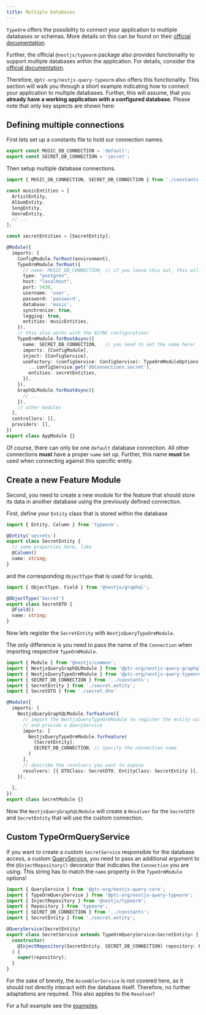 ```yaml
---
title: Multiple Databases
---
```


`TypeOrm` offers the possibility to connect your application to multiple databases or schemas. More details on this can be found on their [official documentation](https://typeorm.io/#/multiple-connections).

Further, the official `@nestjs/typeorm` package also provides functionality to support multiple databases within the application. For details, consider the [official documentation](https://docs.nestjs.com/techniques/database#multiple-databases).

Therefore, `@ptc-org/nestjs-query-typeorm` also offers this functionality. This section will walk you through a short example indicating how to connect your application to multiple databases. Further, this will assume, that you **already have a working application with a configured database**. Please note that only key aspects are shown here:

## Defining multiple connections

First lets set up a constants file to hold our connection names.

```ts title="constants.ts"
export const MUSIC_DB_CONNECTION = 'default';
export const SECRET_DB_CONNECTION = 'secret';
```

Then setup multiple database connections.

```ts title="app.module.ts"
import { MUSIC_DB_CONNECTION, SECRET_DB_CONNECTION } from './constants';

const musicEntities = [
  ArtistEntity,
  AlbumEntity,
  SongEntity,
  GenreEntity,
  // ...
];

const secretEntities = [SecretEntity];

@Module({
  imports: [
    ConfigModule.forRoot(environment),
    TypeOrmModule.forRoot({
      // name: MUSIC_DB_CONNECTION, // if you leave this out, this will be the "default" connection!
      type: "postgres",
      host: "localhost",
      port: 5436,
      username: 'user',
      password: 'password',
      database: 'music',
      synchronize: true,
      logging: true,
      entities: musicEntities,
    }),
    // this also works with the ASYNC configuration!
    TypeOrmModule.forRootAsync({
      name: SECRET_DB_CONNECTION,   // you need to set the name here!
      imports: [ConfigModule],
      inject: [ConfigService],
      useFactory: (configService: ConfigService): TypeOrmModuleOptions => ({
        ...configService.get('dbConnections.secret'),
        entities: secretEntities,
      }),
    }),
    GraphQLModule.forRootAsync({
      // ...
    }),
    // other modules
  ],
  controllers: [],
  providers: [],
})
export class AppModule {}
```

Of course, there can only be one `default` database connection. All other connections **must** have a proper `name` set up. Further, this name **must** be used when connecting against this specific entity.

## Create a new Feature Module

Second, you need to create a new module for the feature that should store its data in another database using the previously defined connection.

First, define your `Entity` class that is stored within the database

```ts title="secret/secret.entity.ts"
import { Entity, Column } from 'typeorm';

@Entity('secrets')
export class SecretEntity {
  // some properties here, like
  @Column()
  name: string;
}
```

and the corresponding `ObjectType` that is used for `GraphQL`

```ts title="secret/secret.dto.ts"
import { ObjectType, Field } from '@nestjs/graphql';

@ObjectType('Secret')
export class SecretDTO {
  @Field()
  name: string;
}
```

Now lets register the `SecretEntity` with `NestjsQueryTypeOrmModule`. 

The only difference is you need to pass the name of the `Connection` when importing respective `TypeOrmModule`.

```ts title="secret/secret.module.ts"
import { Module } from '@nestjs/common';
import { NestjsQueryGraphQLModule } from '@ptc-org/nestjs-query-graphql';
import { NestjsQueryTypeOrmModule } from '@ptc-org/nestjs-query-typeorm'; 
import { SECRET_DB_CONNECTION } from '../constants';
import { SecretEntity } from './secret.entity';
import { SecretDTO } from './secret.dto'

@Module({
  imports: [
    NestjsQueryGraphQLModule.forFeature({
      // import the NestjsQueryTypeOrmModule to register the entity with typeorm
      // and provide a QueryService
      imports: [
        NestjsQueryTypeOrmModule.forFeature(
          [SecretEntity], 
          SECRET_DB_CONNECTION, // specify the connection name
        )
      ],
      // describe the resolvers you want to expose
      resolvers: [{ DTOClass: SecretDTO, EntityClass: SecretEntity }],
    }),
    
  ],  
})
export class SecretModule {}
```

Now the `NestjsQueryGraphQLModule` will create a `Resolver` for the `SecretDTO` and `SecretEntity` that will use the custom connection.

## Custom TypeOrmQueryService

If you want to create a custom `SecretService` responsible for the database access, a custom [QueryService](../services.mdx), you need to pass an additional argument to the `@InjectRepository()` decorator that indicates the `Connection` you are using. This string has to match the `name` property in the `TypeOrmModule` options!

```ts title="secret/secret.service.ts"
import { QueryService } from '@ptc-org/nestjs-query-core';
import { TypeOrmQueryService } from '@ptc-org/nestjs-query-typeorm';
import { InjectRepository } from '@nestjs/typeorm';
import { Repository } from 'typeorm';
import { SECRET_DB_CONNECTION } from '../constants';
import { SecretEntity } from './secret.entity';

@QueryService(SecretEntity)
export class SecretService extends TypeOrmQueryService<SecretEntity> {
  constructor(
    @InjectRepository(SecretEntity, SECRET_DB_CONNECTION) repository: Repository<SecretEntity>,
  ) {
    super(repository);
  }
}
```

For the sake of brevity, the `AssemblerService` is not covered here, as it should not directly interact with the database itself. Therefore, no further adaptations are required. This also applies to the `Resolver`!

For a full example see the [examples](https://github.com/tripss/nestjs-query/tree/master/examples/typeorm-multidb).
